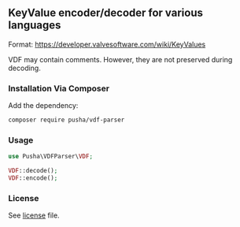 ## KeyValue encoder/decoder for various languages

Format: https://developer.valvesoftware.com/wiki/KeyValues

VDF may contain comments. However, they are not preserved during decoding.

### Installation Via Composer

Add the dependency:

```bash
composer require pusha/vdf-parser
```

### Usage

```php
use Pusha\VDFParser\VDF;

VDF::decode();
VDF::encode();
```

### License

See [license](LICENSE) file.
